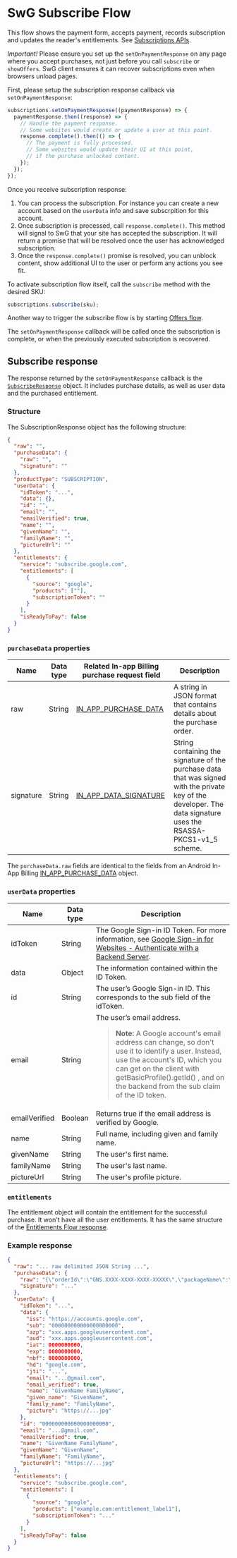 <!---
Copyright 2018 The Subscribe with Google Authors. All Rights Reserved.

Licensed under the Apache License, Version 2.0 (the "License");
you may not use this file except in compliance with the License.
You may obtain a copy of the License at

     http://www.apache.org/licenses/LICENSE-2.0

Unless required by applicable law or agreed to in writing, software
distributed under the License is distributed on an "AS-IS" BASIS,
WITHOUT WARRANTIES OR CONDITIONS OF ANY KIND, either express or implied.
See the License for the specific language governing permissions and
limitations under the License.
-->

# SwG Subscribe Flow

This flow shows the payment form, accepts payment, records subscription and updates the reader's entitlements. See [Subscriptions APIs](./core-apis.md).

_Important!_ Please ensure you set up the `setOnPaymentResponse` on any page where you accept purchases, not just before you call `subscribe` or `showOffers`. SwG client ensures it can recover subscriptions even when browsers unload pages.

First, please setup the subscription response callback via `setOnPaymentResponse`:

```js
subscriptions.setOnPaymentResponse((paymentResponse) => {
  paymentResponse.then((response) => {
    // Handle the payment response.
    // Some websites would create or update a user at this point.
    response.complete().then(() => {
      // The payment is fully processed.
      // Some websites would update their UI at this point,
      // if the purchase unlocked content.
    });
  });
});
```

Once you receive subscription response:

1.  You can process the subscription. For instance you can create a new account based on the `userData` info and save subscrpition for this account.
2.  Once subscription is processed, call `response.complete()`. This method will signal to SwG that your site has accepted the subscription. It will return a promise that will be resolved once the user has acknowledged subscription.
3.  Once the `response.complete()` promise is resolved, you can unblock content, show additional UI to the user or perform any actions you see fit.

To activate subscription flow itself, call the `subscribe` method with the desired SKU:

```js
subscriptions.subscribe(sku);
```

Another way to trigger the subscribe flow is by starting [Offers flow](./offers-flow.md).

The `setOnPaymentResponse` callback will be called once the subscription is complete, or when the previously executed subscription is recovered.

## Subscribe response

The response returned by the `setOnPaymentResponse` callback is the [`SubscribeResponse`](../src/api/subscribe-response.js) object. It includes purchase details, as well as user data and the purchased entitlement.

### Structure

The SubscriptionResponse object has the following structure:

```json
{
  "raw": "",
  "purchaseData": {
    "raw": "",
    "signature": ""
  },
  "productType": "SUBSCRIPTION",
  "userData": {
    "idToken": "...",
    "data": {},
    "id": "",
    "email": "",
    "emailVerified": true,
    "name": "",
    "givenName": "",
    "familyName": "",
    "pictureUrl": ""
  },
  "entitlements": {
    "service": "subscribe.google.com",
    "entitlements": [
      {
        "source": "google",
        "products": [""],
        "subscriptionToken": ""
      }
    ],
    "isReadyToPay": false
  }
}
```

### `purchaseData` properties

| Name      | Data type | Related In-app Billing purchase request field                                                                                      | Description                                                                                                                                                       |
| --------- | --------- | ---------------------------------------------------------------------------------------------------------------------------------- | ----------------------------------------------------------------------------------------------------------------------------------------------------------------- |
| raw       | String    | [IN_APP_PURCHASE_DATA](https://developer.android.com/google/play/billing/billing_reference#purchase-data-table)                    | A string in JSON format that contains details about the purchase order.                                                                                           |
| signature | String    | [IN_APP_DATA_SIGNATURE](https://developer.android.com/google/play/billing/billing_reference#purchase-pendingintent-response-table) | String containing the signature of the purchase data that was signed with the private key of the developer. The data signature uses the RSASSA-PKCS1-v1_5 scheme. |

The `purchaseData.raw` fields are identical to the fields from an Android In-App Billing [IN_APP_PURCHASE_DATA](https://developer.android.com/google/play/billing/billing_reference#purchase-data-table) object.

### `userData` properties

| Name          | Data type | Description                                                                                                                                                                                                                                                                                             |
| ------------- | --------- | ------------------------------------------------------------------------------------------------------------------------------------------------------------------------------------------------------------------------------------------------------------------------------------------------------- |
| idToken       | String    | The Google Sign-in ID Token. For more information, see [Google Sign-in for Websites - Authenticate with a Backend Server](https://developers.google.com/identity/sign-in/web/backend-auth#calling-the-tokeninfo-endpoint).                                                                              |
| data          | Object    | The information contained within the ID Token.                                                                                                                                                                                                                                                          |
| id            | String    | The user’s Google Sign-in ID. This corresponds to the sub field of the idToken.                                                                                                                                                                                                                         |
| email         | String    | The user’s email address. <blockquote><b>Note:</b> A Google account's email address can change, so don't use it to identify a user. Instead, use the account's ID, which you can get on the client with getBasicProfile().getId() , and on the backend from the sub claim of the ID token.</blockquote> |
| emailVerified | Boolean   | Returns true if the email address is verified by Google.                                                                                                                                                                                                                                                |
| name          | String    | Full name, including given and family name.                                                                                                                                                                                                                                                             |
| givenName     | String    | The user's first name.                                                                                                                                                                                                                                                                                  |
| familyName    | String    | The user's last name.                                                                                                                                                                                                                                                                                   |
| pictureUrl    | String    | The user's profile picture.                                                                                                                                                                                                                                                                             |

### `entitlements`

The entitlement object will contain the entitlement for the successful purchase. It won't have all the user entitlements. It has the same structure of the [Entitlements Flow response](./entitlements-flow.md#entitlement-response).

### Example response

```json
{
  "raw": "... raw delimited JSON String ...",
  "purchaseData": {
    "raw": "{\"orderId\":\"GNS.XXXX-XXXX-XXXX-XXXXX\",\"packageName\":\"com.norcal-tribune.android\",\"productId\":\"basic_monthly\",\"purchaseTime\":1535389694143,\"purchaseState\":0,\"purchaseToken\":\"...\",\"autoRenewing\":true}",
    "signature": "..."
  },
  "userData": {
    "idToken": "...",
    "data": {
      "iss": "https://accounts.google.com",
      "sub": "000000000000000000000",
      "azp": "xxx.apps.googleusercontent.com",
      "aud": "xxx.apps.googleusercontent.com",
      "iat": 0000000000,
      "exp": 0000000000,
      "nbf": 0000000000,
      "hd": "google.com",
      "jti": "...",
      "email": "...@gmail.com",
      "email_verified": true,
      "name": "GivenName FamilyName",
      "given_name": "GivenName",
      "family_name": "FamilyName",
      "picture": "https://...jpg"
    },
    "id": "000000000000000000000",
    "email": "...@gmail.com",
    "emailVerified": true,
    "name": "GivenName FamilyName",
    "givenName": "GivenName",
    "familyName": "FamilyName",
    "pictureUrl": "https://...jpg"
  },
  "entitlements": {
    "service": "subscribe.google.com",
    "entitlements": [
      {
        "source": "google",
        "products": ["example.com:entitlement_label1"],
        "subscriptionToken": "..."
      }
    ],
    "isReadyToPay": false
  }
}
```
